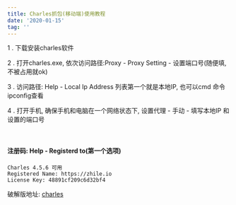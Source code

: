 ```yaml
---
title: Charles抓包(移动端)使用教程
date: '2020-01-15'
tag: ''
---
```


1 . 下载安装charles软件

2 . 打开charles.exe, 依次访问路径:Proxy - Proxy Setting - 设置端口号(随便填,不被占用就ok)

3 . 访问路径: Help - Local Ip Address 列表第一个就是本地IP, 也可以cmd 命令ipconfig查看

4 . 打开手机, 确保手机和电脑在一个网络状态下, 设置代理 - 手动 - 填写本地IP 和 设置的端口号

<br/>

#### 注册码:  Help - Registerd to(第一个选项)
```
Charles 4.5.6 可用
Registered Name: https://zhile.io
License Key: 48891cf209c6d32bf4

```

破解版地址: [charles][1]


  [1]: https://www.zzzmode.com/mytools/charles/


